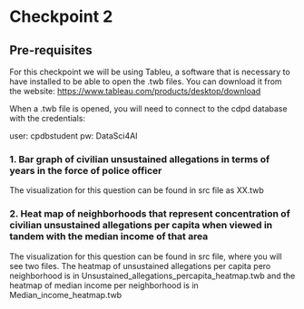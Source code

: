 
# Checkpoint 2

## Pre-requisites

For this checkpoint we will be using Tableu, a software that is necessary to have installed to be able to open the .twb files. You can download it from the website: https://www.tableau.com/products/desktop/download

When a .twb file is opened, you will need to connect to the cdpd database with the credentials:

user: cpdbstudent
pw: DataSci4AI


### 1. Bar graph of civilian unsustained allegations in terms of years in the force of police officer

The visualization for this question can be found in src file as XX.twb


### 2. Heat map of neighborhoods that represent concentration of civilian unsustained allegations per capita when viewed in tandem with the median income of that area

The visualization for this question can be found in src file, where you will see two files. The heatmap of unsustained allegations per capita pero neighborhood is in Unsustained_allegations_percapita_heatmap.twb and the heatmap of median income per neighborhood is in Median_income_heatmap.twb




